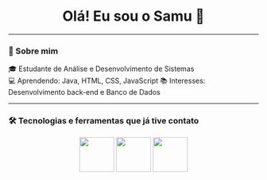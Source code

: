 <h1 align="center">Olá! Eu sou o Samu 👋</h1>

---

### 🚀 Sobre mim

🎓 Estudante de Análise e Desenvolvimento de Sistemas  
💻 Aprendendo: Java, HTML, CSS, JavaScript
📚 Interesses: Desenvolvimento back-end e Banco de Dados  

---

### 🛠️ Tecnologias e ferramentas que já tive contato

<p align="center">
  <img src="https://cdn.jsdelivr.net/gh/devicons/devicon@latest/icons/c/c-original.svg" width=70px/>
  <img src="https://cdn.jsdelivr.net/gh/devicons/devicon@latest/icons/csharp/csharp-original.svg" width=70px/>
  <img src="https://cdn.jsdelivr.net/gh/devicons/devicon@latest/icons/html5/html5-original.svg" width=70px/>
  
</p>


